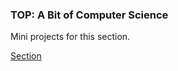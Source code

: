 ### TOP: A Bit of Computer Science
Mini projects for this section.

[Section](https://www.theodinproject.com/paths/full-stack-javascript/courses/javascript#a-bit-of-computer-science)

